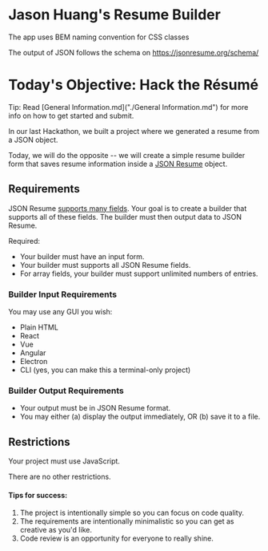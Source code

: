 # Jason Huang's Resume Builder
The app uses BEM naming convention for CSS classes

The output of JSON follows the schema on https://jsonresume.org/schema/

# Today's Objective: Hack the Résumé

Tip: Read [General Information.md]("./General Information.md") for more info on how to get started and submit.

In our last Hackathon, we built a project where we generated a resume from a JSON object. 

Today, we will do the opposite -- we will create a simple resume builder form that saves resume information inside a [JSON Resume](https://jsonresume.org) object.

## Requirements

JSON Resume [supports many fields](https://jsonresume.org/schema/). Your goal is to create a builder that supports all of these fields. The builder must then output data to JSON Resume.

Required:
* Your builder must have an input form.
* Your builder must supports all JSON Resume fields.
* For array fields, your builder must support unlimited numbers of entries.

### Builder Input Requirements

You may use any GUI you wish:
* Plain HTML
* React
* Vue
* Angular
* Electron
* CLI (yes, you can make this a terminal-only project)

### Builder Output Requirements

* Your output must be in JSON Resume format.
* You may either (a) display the output immediately, OR (b) save it to a file.

## Restrictions

Your project must use JavaScript.

There are no other restrictions.

#### Tips for success:

1. The project is intentionally simple so you can focus on code quality.
1. The requirements are intentionally minimalistic so you can get as creative as you'd like.
1. Code review is an opportunity for everyone to really shine.
